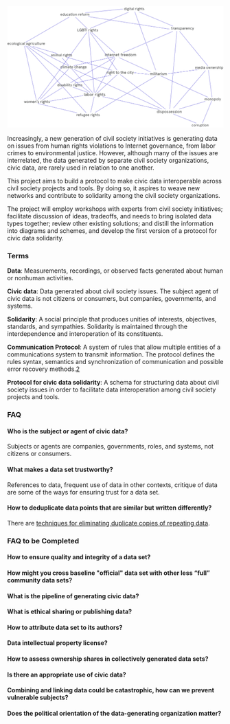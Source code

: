<img src="https://github.com/arikan/civic-data-solidarity/raw/master/diagrams/civic-data-solidarity.png">

Increasingly, a new generation of civil society initiatives is generating data on issues from human rights violations to Internet governance, from labor crimes to environmental justice. However, although many of the issues are interrelated, the data generated by separate civil society organizations, civic data, are rarely used in relation to one another.

This project aims to build a protocol to make civic data interoperable across civil society projects and tools. By doing so, it aspires to weave new networks and contribute to solidarity among the civil society organizations.

The project will employ workshops with experts from civil society initiatives; facilitate discussion of ideas, tradeoffs, and needs to bring isolated data types together; review other existing solutions; and distill the information into diagrams and schemes, and develop the first version of a protocol for civic data solidarity.


### Terms

**Data**: Measurements, recordings, or observed facts generated about human or nonhuman activities.

**Civic data**: Data generated about civil society issues. The subject agent of civic data is not citizens or consumers, but companies, governments, and systems.

**Solidarity**: A social principle that produces unities of interests, objectives, standards, and sympathies. Solidarity is maintained through the interdependence and interoperation of its constituents.

**Communication Protocol**: A system of rules that allow multiple entities of a communications system to transmit information. The protocol defines the rules syntax, semantics and synchronization of communication and possible error recovery methods.[2](https://en.wikipedia.org/wiki/Communication_protocol)

**Protocol for civic data solidarity**: A schema for structuring data about civil society issues in order to facilitate data interoperation among civil society projects and tools.

### FAQ

#### Who is the subject or agent of civic data?
Subjects or agents are companies, governments, roles, and systems, not citizens or consumers.

#### What makes a data set trustworthy?
References to data, frequent use of data in other contexts, critique of data are some of the ways for ensuring trust for a data set.

#### How to deduplicate data points that are similar but written differently?
There are [techniques for eliminating duplicate copies of repeating data](https://en.wikipedia.org/wiki/Data_deduplication).

### FAQ to be Completed

#### How to ensure quality and integrity of a data set?

#### How might you cross baseline "official" data set with other less “full” community data sets?

#### What is the pipeline of generating civic data?

#### What is ethical sharing or publishing data?

#### How to attribute data set to its authors?

#### Data intellectual property license?

#### How to assess ownership shares in collectively generated data sets?

#### Is there an appropriate use of civic data?

#### Combining and linking data could be catastrophic, how can we prevent vulnerable subjects?

#### Does the political orientation of the data-generating organization matter?  

